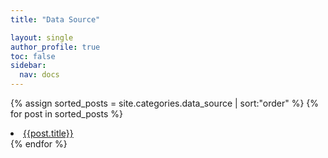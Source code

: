 ```yaml
---
title: "Data Source"

layout: single
author_profile: true
toc: false
sidebar:
  nav: docs
---
```


{% assign sorted_posts = site.categories.data_source | sort:"order" %}
{% for post in sorted_posts %}
  <li><a href="{{post.url}}">{{post.title}}</a></li>
{% endfor %}
